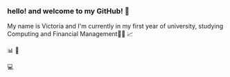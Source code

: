### hello! and welcome to my GitHub! 👋 

My name is Victoria and I'm currently in my first year of university, studying Computing and Financial Management👩‍💻 📈


📊
📸

💻


<!--
### Hi, I'm Victoria! 👋 
#### Welcome to my GitHub 💻

Welcome to my GitHub ! 👋
**torizz/torizz** is a ✨ _special_ ✨ repository because its `README.md` (this file) appears on your GitHub profile.

Here are some ideas to get you started:

- 🔭 I’m currently working on ...
- 🌱 I’m currently learning ...
- 👯 I’m looking to collaborate on ...
- 🤔 I’m looking for help with ...
- 💬 Ask me about ...
- 📫 How to reach me: ...
- 😄 Pronouns: ...
- ⚡ Fun fact: ...
-->
